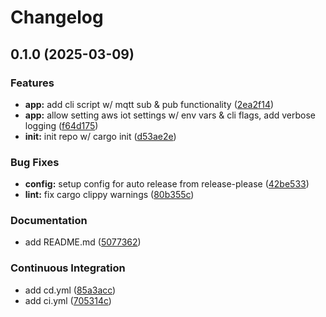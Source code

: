 # Changelog

## 0.1.0 (2025-03-09)


### Features

* **app:** add cli script w/ mqtt sub & pub functionality ([2ea2f14](https://github.com/deepanchal/aws-iot-mqtt-cli/commit/2ea2f14723ff250d11f2e512f6cb085e29a67f8e))
* **app:** allow setting aws iot settings w/ env vars & cli flags, add verbose logging ([f64d175](https://github.com/deepanchal/aws-iot-mqtt-cli/commit/f64d1753baced6302a5ecfbf47b279b3db1407d1))
* **init:** init repo w/ cargo init ([d53ae2e](https://github.com/deepanchal/aws-iot-mqtt-cli/commit/d53ae2e3adfc6c6d74da2c63e4fb5bd7b567a0cc))


### Bug Fixes

* **config:** setup config for auto release from release-please ([42be533](https://github.com/deepanchal/aws-iot-mqtt-cli/commit/42be53302043a9288b1eed34adcc0781b6d1e3c8))
* **lint:** fix cargo clippy warnings ([80b355c](https://github.com/deepanchal/aws-iot-mqtt-cli/commit/80b355c6be0b971caafd70ebcfd838140c6aa79b))


### Documentation

* add README.md ([5077362](https://github.com/deepanchal/aws-iot-mqtt-cli/commit/5077362d62b8a7829bbd5bf8c1b0dd954fb8bb23))


### Continuous Integration

* add cd.yml ([85a3acc](https://github.com/deepanchal/aws-iot-mqtt-cli/commit/85a3acce75cbcd4b10bf259f0a61422a2956cc19))
* add ci.yml ([705314c](https://github.com/deepanchal/aws-iot-mqtt-cli/commit/705314c4d256a990e64a354e27b38064e6f3c302))

